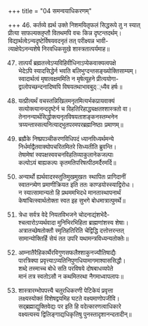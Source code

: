 +++
title = "04 समन्वयाधिकरणम्"

+++
46. कर्तव्ये ह्यर्थ उक्ते निशमयितृफलं सिद्धरूपे तु न स्यात्  
प्रीत्या साफल्यक्लृप्तौ वितथमपि वचः किन्न दृष्टन्तदर्थम्।  
विद्यार्थत्वेऽन्यदृष्टेर्विषयवदनृतं तत् परीक्ष्यन्न भावी-  
त्याक्षेपेऽनन्यशेषे निरवधिकसुखे शास्त्रतात्पर्यमाह॥

47. तात्पर्यं ब्रह्मतत्त्वेऽप्यविहिवीधिनाऽप्येकवाक्यत्वपक्षे  
भेदेऽपि स्यादसिद्धेर्न भवति बलिभुग्दन्तसङ्ख्योक्तिसाम्यम्।  
स्वादार्थत्वं मृषात्वक्षममिति न मृषेत्यूहने प्रीत्ययोगा-  
द्वालोपच्छन्दनादिष्वपि विषयतथाभावबुद््ध्यैव हर्षः॥

48. यत्प्रीत्यर्थं वचस्तन्निखिलमनृतमित्यर्भकप्रायवाक्यं   
सत्योक्त्यानन्ददृष्टेर्न च विहतिरिहाद्ध्यक्षतश्शास्त्रतो वा।  
तेनानन्यार्थसिद्धोक्त्यनृतविषयताशङ्कनस्तम्भनेन  
त्रय्यन्तास्सत्यनित्याद्भुतपरमपरब्रह्मनिष्ठाः प्रमाणम्॥

49. ब्रह्मैके निष्प्रपञ्चीकरणविधिपदं ध्यानविध्यर्थमन्ये  
निर्धर्माद्वैतवाक्योपचरितमितरे सिध्यतीति ब्रुवन्ति।  
तेषामेषां स्वपक्षस्ववचनविहतिव्याकुलानेकजल्पाः  
कल्पोऽयं बाह्यकल्पः कृतमतिपरिषत्पीठमर्दैरमर्दि॥

50. अन्यार्थो ह्यर्थवादस्स्तुतिमुखमुखतः स्थापितः प्रागिदानीं  
स्वातन्त्र्येण प्रमाणीक्रियत इति ततः काण्डयोस्स्याद्विरोधः।  
न स्यात्सामान्यतो हि प्रथममभिदधे मानतास्थापनार्थं  
केषांचित्स्वार्थतोक्ता स्वत इह सुभगे बोधमात्रात्पुमर्थे॥

51. त्रेधा सर्वत्र वेदे नियतविभजने चोदनाद्यंशभेदै-  
श्चत्वारोऽप्यर्थवादा मुनिभिरभिहिता ब्राह्मणांशस्य शेषाः।  
अत्रातच्छेषतोक्तौ स्मृतिहतिरिति चेद्विद्धि दत्तोत्तरन्तत्  
सामान्योक्तिर्हि सेयं तत उपरि यथामन्त्रविध्यन्यतोक्तेः॥

52. आम्नातैरैहिकार्थैरविगुणसफलैश्शाकुनज्यौतिषाद्यैः  
पारत्रिक्या प्रवृत्त्याऽप्यतिनिपुणधियामागमाश्वाससिद्धौ।  
शब्दे तस्माच्च बोधे सति परविषये दोषबाधव्यपेते  
मानं तत्र स्वतोऽसौ न कथमितरथा नैगमाध्वापलापः॥

53. शास्त्रारम्भोपपत्त्यै चतुरधिकरणी पेटिकेयं प्रवृत्ता   
लक्ष्यस्योक्तं विशेषद्वयमिह घटते वक्ष्यमाणोपजीवि।  
सद्ब्रह्माद्युक्तिवेद्यः पर इति हि वदेत्कारणत्वाधिकारे  
वक्ष्यत्यस्य द्विलिङ्गाद्यधिकृतिषु पुनस्तादृशानन्दतादीन्॥
